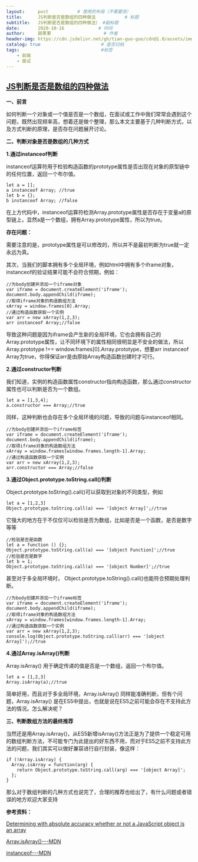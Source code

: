 ```yaml
---
layout:     post           # 使用的布局（不需要改）
title:      JS判断是否是数组的四种做法           # 标题 
subtitle:   JS判断是否是数组的四种做法） #副标题
date:       2020-10-16             # 时间
author:     甜果果                    # 作者
header-img: https://cdn.jsdelivr.net/gh/tian-guo-guo/cdn@1.0/assets/img/home-bg-art.jpg    #背景图片
catalog: true                       # 是否归档
tags:                               #标签
    - 前端
    - 面试
---
```


## [JS判断是否是数组的四种做法](https://www.cnblogs.com/echolun/p/10287616.html)

**一、前言**

如何判断一个对象或一个值是否是一个数组，在面试或工作中我们常常会遇到这个问题，既然出现频率高，想着还是做个整理，那么本文主要基于几种判断方式，以及方式判断的原理，是否存在问题展开讨论。

**二、判断对象是否是数组的几种方式**

**1.通过instanceof判断**

instanceof运算符用于检验构造函数的prototype属性是否出现在对象的原型链中的任何位置，返回一个布尔值。

```
let a = [];
a instanceof Array; //true
let b = {};
b instanceof Array; //false
```

在上方代码中，instanceof运算符检测Array.prototype属性是否存在于变量a的原型链上，显然a是一个数组，拥有Array.prototype属性，所以为true。

**存在问题：**

需要注意的是，prototype属性是可以修改的，所以并不是最初判断为true就一定永远为真。

其次，当我们的脚本拥有多个全局环境，例如html中拥有多个iframe对象，instanceof的验证结果可能不会符合预期，例如：

```
//为body创建并添加一个iframe对象
var iframe = document.createElement('iframe');
document.body.appendChild(iframe);
//取得iframe对象的构造数组方法
xArray = window.frames[0].Array;
//通过构造函数获取一个实例
var arr = new xArray(1,2,3); 
arr instanceof Array;//false
```

导致这种问题是因为iframe会产生新的全局环境，它也会拥有自己的Array.prototype属性，让不同环境下的属性相同很明显是不安全的做法，所以Array.prototype !== window.frames[0].Array.prototype，想要arr instanceof Array为true，你得保证arr是由原始Array构造函数创建时才可行。

**2.通过constructor判断**

我们知道，实例的构造函数属性constructor指向构造函数，那么通过constructor属性也可以判断是否为一个数组。

```
let a = [1,3,4];
a.constructor === Array;//true
```

同样，这种判断也会存在多个全局环境的问题，导致的问题与instanceof相同。

```
//为body创建并添加一个iframe标签
var iframe = document.createElement('iframe');
document.body.appendChild(iframe);
//取得iframe对象的构造数组方法
xArray = window.frames[window.frames.length-1].Array;
//通过构造函数获取一个实例
var arr = new xArray(1,2,3); 
arr.constructor === Array;//false
```

**3.通过Object.prototype.toString.call()判断**

 Object.prototype.toString().call()可以获取到对象的不同类型，例如

```
let a = [1,2,3]
Object.prototype.toString.call(a) === '[object Array]';//true
```

它强大的地方在于不仅仅可以检验是否为数组，比如是否是一个函数，是否是数字等等

```
//检验是否是函数
let a = function () {};
Object.prototype.toString.call(a) === '[object Function]';//true
//检验是否是数字
let b = 1;
Object.prototype.toString.call(a) === '[object Number]';//true
```

甚至对于多全局环境时， Object.prototype.toString().call()也能符合预期处理判断。

```
//为body创建并添加一个iframe标签
var iframe = document.createElement('iframe');
document.body.appendChild(iframe);
//取得iframe对象的构造数组方法
xArray = window.frames[window.frames.length-1].Array;
//通过构造函数获取一个实例
var arr = new xArray(1,2,3); 
console.log(Object.prototype.toString.call(arr) === '[object Array]');//true
```

**4.通过Array.isArray()判断**

Array.isArray() 用于确定传递的值是否是一个数组，返回一个布尔值。

```
let a = [1,2,3]
Array.isArray(a);//true
```

简单好用，而且对于多全局环境，Array.isArray() 同样能准确判断，但有个问题，Array.isArray() 是在ES5中提出，也就是说在ES5之前可能会存在不支持此方法的情况。怎么解决呢？

**三、判断数组方法的最终推荐**

 当然还是用Array.isArray()，从ES5新增isArray()方法正是为了提供一个稳定可用的数组判断方法，不可能专门为此提出的好东西不用，而对于ES5之前不支持此方法的问题，我们其实可以做好兼容进行自行封装，像这样：

```
if (!Array.isArray) {
  Array.isArray = function(arg) {
    return Object.prototype.toString.call(arg) === '[object Array]';
  };
}
```

那么对于数组判断的几种方式也说完了，合理的推荐也给出了，有什么问题或者错误的地方欢迎大家支持

**参考资料：**

[Determining with absolute accuracy whether or not a JavaScript object is an array](http://web.mit.edu/jwalden/www/isArray.html)

[Array.isArray()---MDN](https://developer.mozilla.org/zh-CN/docs/Web/JavaScript/Reference/Global_Objects/Array/isArray)

[instanceof---MDN](https://developer.mozilla.org/zh-CN/docs/Web/JavaScript/Reference/Operators/instanceof)